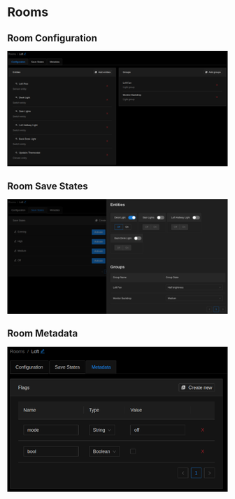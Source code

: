 # Rooms

## Room Configuration

[![Room Detail](images/room.detail.png)](images/room.detail.png)

## Room Save States

[![Save states](images/room.save_state.png)](images/room.save_state.png)

## Room Metadata

[![Metadata](images/room.metadata.png)](images/room.metadata.png)
